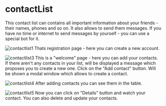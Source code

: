 # contactList
This contact list can contains all important information about your friends - their names, phones and so on. It also allows to send them messages.
If you have no time or internet to send messages by yourself - you can use a speсial bot for it.

![contactlist1](https://cloud.githubusercontent.com/assets/25393471/24870161/1bb14b22-1e1e-11e7-94dc-cef7de5786ea.png)
Thats registration page - here you can create a new account.

![contactlist3](https://cloud.githubusercontent.com/assets/25393471/24870164/1bc3da6c-1e1e-11e7-959f-6959ae99b98e.png)
This is a "welcome" page - here you can add your contacts. If there aren't any contacts in your list, will be displayed a message which proposes you to create a new one.
Click on the "Add contact" button. Will be shown a modal window which allows to create a contact.

![contactlist4](https://cloud.githubusercontent.com/assets/25393471/24870162/1bc288b0-1e1e-11e7-9b64-e9ed9abf1e69.png)
After adding contacts you can see them in the table.

![contactlist5](https://cloud.githubusercontent.com/assets/25393471/24870165/1c0f7558-1e1e-11e7-8359-0084742e0a19.png)
Now you can click on "Details" button and watch your contact.
You can also delete and update your contacts.
